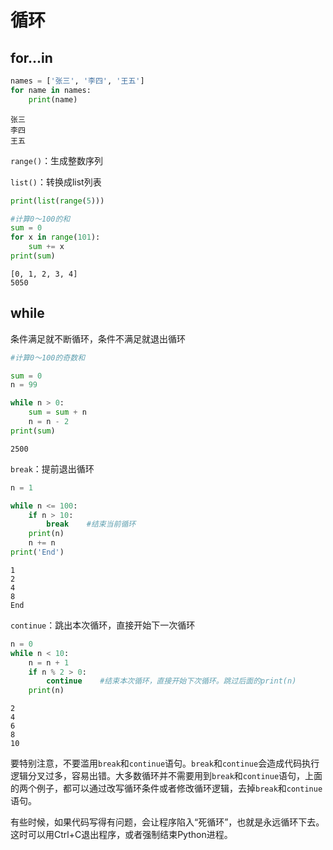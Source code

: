 
# 循环

## for...in



```python
names = ['张三', '李四', '王五']
for name in names:
    print(name)
```

    张三
    李四
    王五


`range()`：生成整数序列

`list()`：转换成list列表


```python
print(list(range(5)))

#计算0～100的和
sum = 0
for x in range(101):
    sum += x
print(sum)
```

    [0, 1, 2, 3, 4]
    5050


## while

条件满足就不断循环，条件不满足就退出循环


```python
#计算0～100的奇数和

sum = 0
n = 99

while n > 0:
    sum = sum + n
    n = n - 2
print(sum)
```

    2500


`break`：提前退出循环




```python
n = 1

while n <= 100:
    if n > 10:
        break    #结束当前循环
    print(n)
    n += n
print('End')
```

    1
    2
    4
    8
    End


`continue`：跳出本次循环，直接开始下一次循环


```python
n = 0
while n < 10:
    n = n + 1
    if n % 2 > 0:
        continue    #结束本次循环，直接开始下次循环。跳过后面的print(n)
    print(n)
```

    2
    4
    6
    8
    10


要特别注意，不要滥用`break`和`continue`语句。`break`和`continue`会造成代码执行逻辑分叉过多，容易出错。大多数循环并不需要用到`break`和`continue`语句，上面的两个例子，都可以通过改写循环条件或者修改循环逻辑，去掉`break`和`continue`语句。

有些时候，如果代码写得有问题，会让程序陷入“死循环”，也就是永远循环下去。这时可以用Ctrl+C退出程序，或者强制结束Python进程。
